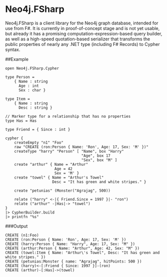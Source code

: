 # Neo4j.FSharp

Neo4j.FSharp is a client library for the Neo4j graph database, intended for use from F#.
It is currently in proof-of-concept stage and is not yet usable, but already it has
a promising computation-expression-based query builder, as well as a high-speed 
quotation-based serializer that transforms the public properties of nearly
any .NET type (including F# Records) to Cypher syntax.

##Example

    open Neo4j.FSharp.Cypher

    type Person =
        { Name : string
          Age : int
          Sex : char }

    type Item =
        { Name : string
          Desc : string }

    // Marker type for a relationship that has no properties
    type Has = Has

    type Friend = { Since : int }

    cypher {
        createEmpty "n1" "Foo"
        raw "CREATE (ron:Person { Name: 'Ron', Age: 17, Sex: 'M' })"
        createType "harry" "Person" [ "Name", box "Harry"
                                      "Age", box 17
                                      "Sex", box "M" ]
        create "arthur" { Name = "Arthur"
                          Age = 42
                          Sex = 'M' }
        create "towel" { Name = "Arthur's Towel"
                         Desc = "It has green and white stripes." }

        create "petunias" (Monster("Agrajag", 500))

        relate ("harry" <-|{ Friend.Since = 1997 }|- "ron")
        relate ("arthur" -|Has|-> "towel")
    }
    |> CypherBuilder.build
    |> printfn "%s"

###Output

    CREATE (n1:Foo)
    CREATE (ron:Person { Name: 'Ron', Age: 17, Sex: 'M' })
    CREATE (harry:Person { Name: "Harry", Age: 17, Sex: "M" })
    CREATE (arthur:Person { Name: "Arthur", Age: 42, Sex: "M" })
    CREATE (towel:Item { Name: "Arthur\'s Towel", Desc: "It has green and white stripes." })
    CREATE (petunias:Monster { name: "Agrajag", hitPoints: 500 })
    CREATE (harry)<-[:Friend { Since: 1997 }]-(ron)
    CREATE (arthur)-[:Has]->(towel)
